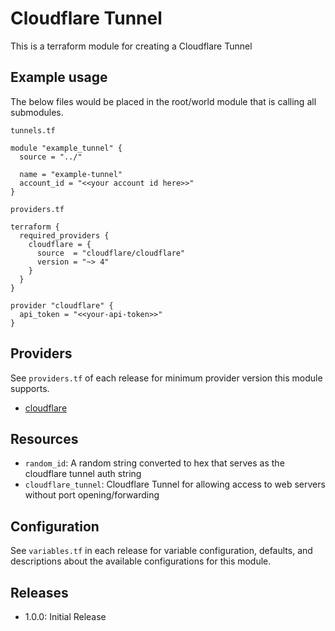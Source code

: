 # Cloudflare Tunnel
This is a terraform module for creating a Cloudflare Tunnel

## Example usage
The below files would be placed in the root/world module that is calling all submodules.

`tunnels.tf`
```HCL
module "example_tunnel" {
  source = "../"

  name = "example-tunnel"
  account_id = "<<your account id here>>"
}
```
`providers.tf`
```HCL
terraform {
  required_providers {
    cloudflare = {
      source  = "cloudflare/cloudflare"
      version = "~> 4"
    }
  }
}

provider "cloudflare" {
  api_token = "<<your-api-token>>"
}
```
## Providers
See `providers.tf` of each release for minimum provider version this module supports.

- [cloudflare](https://registry.terraform.io/providers/cloudflare/cloudflare/latest)

## Resources
- `random_id`: A random string converted to hex that serves as the cloudflare tunnel auth string
- `cloudflare_tunnel`: Cloudflare Tunnel for allowing access to web servers without port opening/forwarding

## Configuration
See `variables.tf` in each release for variable configuration, defaults, and descriptions about the available configurations for this module.

## Releases
- 1.0.0: Initial Release
